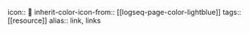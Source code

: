 icon:: 🔗
inherit-color-icon-from:: [[logseq-page-color-lightblue]]
tags:: [[resource]]
alias:: link, links
